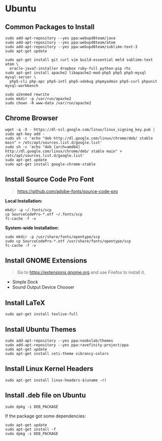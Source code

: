 
# Ubuntu

## Common Packages to Install

```shell
sudo add-apt-repository --yes ppa:webupd8team/java
sudo add-apt-repository --yes ppa:webupd8team/atom
sudo add-apt-repository --yes ppa:webupd8team/sublime-text-3
sudo apt-get update

sudo apt-get install git curl vim build-essential meld sublime-text atom \
  oracle-java7-installer dropbox ruby-full python-pip rhc
sudo apt-get install apache2 libapache2-mod-php5 php5 php5-mysql mysql-server \
  php5-cli php-apc php5-intl php5-xdebug phpmyadmin php5-curl phpunit mysql-workbench

sudo a2enmod rewrite
sudo mkdir -p /var/run/apache2
sudo chown -R www-data /var/run/apache2
```

## Chrome Browser

```shell
wget -q -O - https://dl-ssl.google.com/linux/linux_signing_key.pub | sudo apt-key add -
sudo sh -c 'echo "deb http://dl.google.com/linux/chrome/deb/ stable main" > /etc/apt/sources.list.d/google.list'
sudo sh -c 'echo "deb [arch=amd64] http://dl.google.com/linux/chrome/deb/ stable main" > /etc/apt/sources.list.d/google.list'
sudo apt-get update
sudo apt-get install google-chrome-stable
```

## Install Source Code Pro Font

> <https://github.com/adobe-fonts/source-code-pro>

**Local Installation:**

```shell
mkdir -p ~/.fonts/scp
cp SourceCodePro-*.otf ~/.fonts/scp
fc-cache -f -v
```

**System-wide Installation:**

```shell
sudo mkdir -p /usr/share/fonts/opentype/scp
sudo cp SourceCodePro-*.otf /usr/share/fonts/opentype/scp
fc-cache -f -v
```

## Install GNOME Extensions

> Go to <https://extensions.gnome.org> and use Firefox to install it.

* Simple Dock
* Sound Output Device Chooser

## Install LaTeX

```shell
sudo apt-get install texlive-full
```

## Install Ubuntu Themes

```shell
sudo add-apt-repository --yes ppa:noobslab/themes
sudo add-apt-repository --yes ppa:ravefinity-project/ppa
sudo apt-get update
sudo apt-get install ceti-theme vibrancy-colors
```

## Install Linux Kernel Headers

```shell
sudo apt-get install linux-headers-$(uname -r)
```

## Install .deb file on Ubuntu

```shell
sudo dpkg -i DEB_PACKAGE
```

If the package got some dependencies:

```shell
sudo apt-get update
sudo apt-get install -f
sudo dpkg -i DEB_PACKAGE
```
